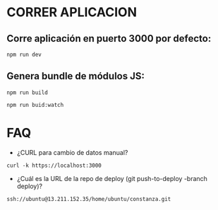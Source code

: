 # CORRER APLICACION

## Corre aplicación en puerto 3000 por defecto:

`npm run dev`

## Genera bundle de módulos JS:

`npm run build`

`npm run buid:watch`

# FAQ

- ¿CURL para cambio de datos manual?

`curl -k https://localhost:3000`

- ¿Cuál es la URL de la repo de deploy (git push-to-deploy -branch deploy)?

`ssh://ubuntu@13.211.152.35/home/ubuntu/constanza.git`